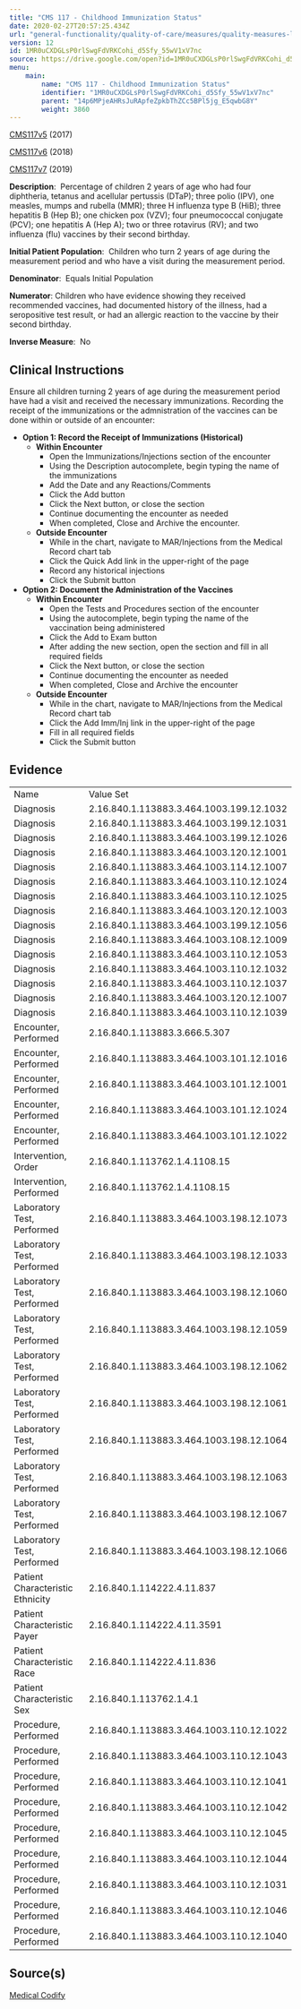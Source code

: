 ```yaml
---
title: "CMS 117 - Childhood Immunization Status"
date: 2020-02-27T20:57:25.434Z
url: "general-functionality/quality-of-care/measures/quality-measures-list/cms-117-childhood-immunization-.html"
version: 12
id: 1MR0uCXDGLsP0rlSwgFdVRKCohi_d5Sfy_55wV1xV7nc
source: https://drive.google.com/open?id=1MR0uCXDGLsP0rlSwgFdVRKCohi_d5Sfy_55wV1xV7nc
menu:
    main:
        name: "CMS 117 - Childhood Immunization Status"
        identifier: "1MR0uCXDGLsP0rlSwgFdVRKCohi_d5Sfy_55wV1xV7nc"
        parent: "14p6MPjeAHRsJuRApfeZpkbThZCc5BPl5jg_E5qwbG8Y"
        weight: 3860
---
```

[CMS117v5](https://medicalcodify.com/eh/?f=layoutnouser&func&module&tabmodule&name=RXDBmain&searchterm=CMS117&showresult=CMS117v5&showresulttype=Measure) (2017)

[CMS117v6](https://medicalcodify.com/eh/?f=layoutnouser&func&module&tabmodule&name=RXDBmain&searchterm=CMS117&showresult=CMS117v6&showresulttype=Measure) (2018)

[CMS117v7](https://medicalcodify.com/eh/?f=layoutnouser&func&module&tabmodule&name=RXDBmain&searchterm=CMS117&showresult=CMS117v7&showresulttype=Measure) (2019)



**Description**:  Percentage of children 2 years of age who had four diphtheria, tetanus and acellular pertussis (DTaP); three polio (IPV), one measles, mumps and rubella (MMR); three H influenza type B (HiB); three hepatitis B (Hep B); one chicken pox (VZV); four pneumococcal conjugate (PCV); one hepatitis A (Hep A); two or three rotavirus (RV); and two influenza (flu) vaccines by their second birthday.

**Initial Patient Population**:  Children who turn 2 years of age during the measurement period and who have a visit during the measurement period.

**Denominator**:  Equals Initial Population

**Numerator**: Children who have evidence showing they received recommended vaccines, had documented history of the illness, had a seropositive test result, or had an allergic reaction to the vaccine by their second birthday.

**Inverse Measure**:  No

## Clinical Instructions

Ensure all children turning 2 years of age during the measurement period have had a visit and received the necessary immunizations. Recording the receipt of the immunizations or the admnistration of the vaccines can be done within or outside of an encounter:

* <strong>Option 1: Record the Receipt of Immunizations (Historical)</strong>
    * <strong>Within Encounter</strong>
        * Open the Immunizations/Injections section of the encounter
        * Using the Description autocomplete, begin typing the name of the immunizations
        * Add the Date and any Reactions/Comments
        * Click the Add button
        * Click the Next button, or close the section
        * Continue documenting the encounter as needed
        * When completed, Close and Archive the encounter.
    * <strong>Outside Encounter</strong>
        * While in the chart, navigate to MAR/Injections from the Medical Record chart tab
        * Click the Quick Add link in the upper-right of the page
        * Record any historical injections
        * Click the Submit button
* <strong>Option 2: Document the Administration of the Vaccines</strong>
    * <strong>Within Encounter</strong>
        * Open the Tests and Procedures section of the encounter
        * Using the autocomplete, begin typing the name of the vaccination being administered
        * Click the Add to Exam button
        * After adding the new section, open the section and fill in all required fields
        * Click the Next button, or close the section
        * Continue documenting the encounter as needed
        * When completed, Close and Archive the encounter
    * <strong>Outside Encounter</strong>
        * While in the chart, navigate to MAR/Injections from the Medical Record chart tab
        * Click the Add Imm/Inj link in the upper-right of the page
        * Fill in all required fields
        * Click the Submit button

## Evidence

<table>
  <tr>
    <td>Name</td>
    <td>Value Set</td>
  </tr>
  <tr>
    <td>Diagnosis</td>
    <td>2.16.840.1.113883.3.464.1003.199.12.1032</td>
  </tr>
  <tr>
    <td>Diagnosis</td>
    <td>2.16.840.1.113883.3.464.1003.199.12.1031</td>
  </tr>
  <tr>
    <td>Diagnosis</td>
    <td>2.16.840.1.113883.3.464.1003.199.12.1026</td>
  </tr>
  <tr>
    <td>Diagnosis</td>
    <td>2.16.840.1.113883.3.464.1003.120.12.1001</td>
  </tr>
  <tr>
    <td>Diagnosis</td>
    <td>2.16.840.1.113883.3.464.1003.114.12.1007</td>
  </tr>
  <tr>
    <td>Diagnosis</td>
    <td>2.16.840.1.113883.3.464.1003.110.12.1024</td>
  </tr>
  <tr>
    <td>Diagnosis</td>
    <td>2.16.840.1.113883.3.464.1003.110.12.1025</td>
  </tr>
  <tr>
    <td>Diagnosis</td>
    <td>2.16.840.1.113883.3.464.1003.120.12.1003</td>
  </tr>
  <tr>
    <td>Diagnosis</td>
    <td>2.16.840.1.113883.3.464.1003.199.12.1056</td>
  </tr>
  <tr>
    <td>Diagnosis</td>
    <td>2.16.840.1.113883.3.464.1003.108.12.1009</td>
  </tr>
  <tr>
    <td>Diagnosis</td>
    <td>2.16.840.1.113883.3.464.1003.110.12.1053</td>
  </tr>
  <tr>
    <td>Diagnosis</td>
    <td>2.16.840.1.113883.3.464.1003.110.12.1032</td>
  </tr>
  <tr>
    <td>Diagnosis</td>
    <td>2.16.840.1.113883.3.464.1003.110.12.1037</td>
  </tr>
  <tr>
    <td>Diagnosis</td>
    <td>2.16.840.1.113883.3.464.1003.120.12.1007</td>
  </tr>
  <tr>
    <td>Diagnosis</td>
    <td>2.16.840.1.113883.3.464.1003.110.12.1039</td>
  </tr>
  <tr>
    <td>Encounter, Performed</td>
    <td>2.16.840.1.113883.3.666.5.307</td>
  </tr>
  <tr>
    <td>Encounter, Performed</td>
    <td>2.16.840.1.113883.3.464.1003.101.12.1016</td>
  </tr>
  <tr>
    <td>Encounter, Performed</td>
    <td>2.16.840.1.113883.3.464.1003.101.12.1001</td>
  </tr>
  <tr>
    <td>Encounter, Performed</td>
    <td>2.16.840.1.113883.3.464.1003.101.12.1024</td>
  </tr>
  <tr>
    <td>Encounter, Performed</td>
    <td>2.16.840.1.113883.3.464.1003.101.12.1022</td>
  </tr>
  <tr>
    <td>Intervention, Order</td>
    <td>2.16.840.1.113762.1.4.1108.15</td>
  </tr>
  <tr>
    <td>Intervention, Performed</td>
    <td>2.16.840.1.113762.1.4.1108.15</td>
  </tr>
  <tr>
    <td>Laboratory Test, Performed</td>
    <td>2.16.840.1.113883.3.464.1003.198.12.1073</td>
  </tr>
  <tr>
    <td>Laboratory Test, Performed</td>
    <td>2.16.840.1.113883.3.464.1003.198.12.1033</td>
  </tr>
  <tr>
    <td>Laboratory Test, Performed</td>
    <td>2.16.840.1.113883.3.464.1003.198.12.1060</td>
  </tr>
  <tr>
    <td>Laboratory Test, Performed</td>
    <td>2.16.840.1.113883.3.464.1003.198.12.1059</td>
  </tr>
  <tr>
    <td>Laboratory Test, Performed</td>
    <td>2.16.840.1.113883.3.464.1003.198.12.1062</td>
  </tr>
  <tr>
    <td>Laboratory Test, Performed</td>
    <td>2.16.840.1.113883.3.464.1003.198.12.1061</td>
  </tr>
  <tr>
    <td>Laboratory Test, Performed</td>
    <td>2.16.840.1.113883.3.464.1003.198.12.1064</td>
  </tr>
  <tr>
    <td>Laboratory Test, Performed</td>
    <td>2.16.840.1.113883.3.464.1003.198.12.1063</td>
  </tr>
  <tr>
    <td>Laboratory Test, Performed</td>
    <td>2.16.840.1.113883.3.464.1003.198.12.1067</td>
  </tr>
  <tr>
    <td>Laboratory Test, Performed</td>
    <td>2.16.840.1.113883.3.464.1003.198.12.1066</td>
  </tr>
  <tr>
    <td>Patient Characteristic Ethnicity</td>
    <td>2.16.840.1.114222.4.11.837</td>
  </tr>
  <tr>
    <td>Patient Characteristic Payer</td>
    <td>2.16.840.1.114222.4.11.3591</td>
  </tr>
  <tr>
    <td>Patient Characteristic Race</td>
    <td>2.16.840.1.114222.4.11.836</td>
  </tr>
  <tr>
    <td>Patient Characteristic Sex</td>
    <td>2.16.840.1.113762.1.4.1</td>
  </tr>
  <tr>
    <td>Procedure, Performed</td>
    <td>2.16.840.1.113883.3.464.1003.110.12.1022</td>
  </tr>
  <tr>
    <td>Procedure, Performed</td>
    <td>2.16.840.1.113883.3.464.1003.110.12.1043</td>
  </tr>
  <tr>
    <td>Procedure, Performed</td>
    <td>2.16.840.1.113883.3.464.1003.110.12.1041</td>
  </tr>
  <tr>
    <td>Procedure, Performed</td>
    <td>2.16.840.1.113883.3.464.1003.110.12.1042</td>
  </tr>
  <tr>
    <td>Procedure, Performed</td>
    <td>2.16.840.1.113883.3.464.1003.110.12.1045</td>
  </tr>
  <tr>
    <td>Procedure, Performed</td>
    <td>2.16.840.1.113883.3.464.1003.110.12.1044</td>
  </tr>
  <tr>
    <td>Procedure, Performed</td>
    <td>2.16.840.1.113883.3.464.1003.110.12.1031</td>
  </tr>
  <tr>
    <td>Procedure, Performed</td>
    <td>2.16.840.1.113883.3.464.1003.110.12.1046</td>
  </tr>
  <tr>
    <td>Procedure, Performed</td>
    <td>2.16.840.1.113883.3.464.1003.110.12.1040</td>
  </tr>
</table>

## Source(s)

[Medical Codify](https://medicalcodify.com/eh/?f=layoutnouser&func&name=RXDBmain&module&tabmodule&searchterm=CMS117&Submit=Search&icd9search=1&icd10search=1&icd10pcssearch=1&snomedsearch=1&loincsearch=1&labcorpsearch=1&questsearch=1&rxnormsearch=1&hcpcssearch=1&ndcsearch=1&cvxsearch=1&vissearch=1&vssearch=1&meassearch=1&pcssearch=1&fdbsearch=1&fdbnamesearch=1&fullsearch&flowsheet)

